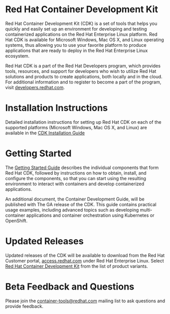 Red Hat Container Development Kit
=============================================

Red Hat Container Development Kit (CDK) is a set of tools that helps you quickly and easily set up an environment for developing and testing containerized applications on the Red Hat Enterprise Linux platform. Red Hat CDK is available for Microsoft Windows, Mac OS X, and Linux operating systems, thus allowing you to use your favorite platform to produce applications that are ready to deploy in the Red Hat Enterprise Linux ecosystem.

Red Hat CDK is a part of the Red Hat Developers program, which provides tools, resources, and support for developers who wish to utilize Red Hat solutions and products to create applications, both locally and in the cloud. For additional information and to register to become a part of the program, visit [developers.redhat.com](http://developers.redhat.com). 

Installation Instructions
=========================
Detailed installation instructions for setting up Red Hat CDK on each of the supported platforms (Microsoft Windows, Mac OS X, and Linux) are available in the [CDK Installation Guide](https://access.redhat.com/documentation/en/red-hat-enterprise-linux-atomic-host/version-7/container-development-kit-guide)

Getting Started
===============
The [Getting Started Guide](https://access.redhat.com/documentation/en/red-hat-enterprise-linux-atomic-host/version-7/getting-started-with-container-development-kit/) describes the individual components that form Red Hat CDK, followed by instructions on how to obtain, install, and configure the components, so that you can start using the resulting environment to interact with containers and develop containerized applications.

An additional document, the Container Development Guide, will be published with The GA release of the CDK. This guide contains practical usage examples, including advanced topics such as developing multi-container applications and container orchestration using Kubernetes or OpenShift.

Updated Releases
================
Updated releases of the CDK will be available to download from the Red Hat Customer portal, [access.redhat.com](https://access.redhat.com/) under Red Hat Enterprise Linux. Select [Red Hat Container Development Kit](https://access.redhat.com/downloads/content/293/ver=2/rhel---7/2.0.0/x86_64/product-software) from the list of product variants.


Beta Feedback and Questions
===========================
Please join the [container-tools@redhat.com](container-tools@redhat.com) mailing list to ask questions and provide feedback.
